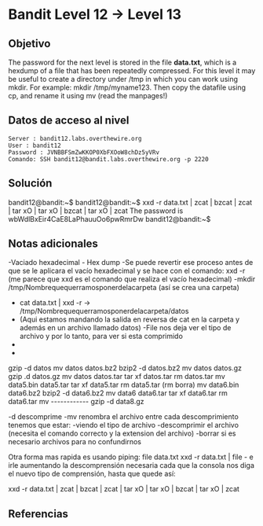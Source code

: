 # Bandit Level 12 → Level 13
## Objetivo
The password for the next level is stored in the file **data.txt**, which is a hexdump of a file that has been repeatedly compressed. For this level it may be useful to create a directory under /tmp in which you can work using mkdir. For example: mkdir /tmp/myname123. Then copy the datafile using cp, and rename it using mv (read the manpages!)
## Datos de acceso al nivel
```
Server : bandit12.labs.overthewire.org
User : bandit12
Password : JVNBBFSmZwKKOP0XbFXOoW8chDz5yVRv
Comando: SSH bandit12@bandit.labs.overthewire.org -p 2220
```
## Solución 

bandit12@bandit:~$
bandit12@bandit:~$ xxd -r data.txt | zcat | bzcat | zcat | tar xO | tar xO | bzcat | tar xO | zcat
The password is wbWdlBxEir4CaE8LaPhauuOo6pwRmrDw
bandit12@bandit:~$
## Notas adicionales
-Vaciado hexadecimal - Hex dump
-Se puede revertir ese proceso antes de que se le aplicara el vacío hexadecimal y se hace con el comando:
xxd -r (me parece que xxd es el comando que realiza el vacío hexadecimal)
-mkdir /tmp/Nombrequequerramosponerdelacarpeta (así se crea una carpeta)
- cat data.txt | xxd -r -> /tmp/Nombrequequerramosponerdelacarpeta/datos
- (Aqui estamos mandando la salida en reversa de cat en la carpeta y además en un archivo llamado datos)
-File nos deja ver el tipo de archivo y por lo tanto, para ver si esta comprimido
-
-
gzip -d datos
mv datos datos.bz2 
bzip2 -d datos.bz2
mv datos datos.gz
gzip .d datos.gz
mv datos datos.tar
tar xf datos.tar
rm datos.tar
mv data5.bin data5.tar
tar xf data5.tar
rm data5.tar (rm borra)
mv data6.bin data6.bz2
bzip2 -d data6.bz2
mv data6 data6.tar
tar xf data6.tar
rm data6.tar
mv ------------
gzip -d data8.gz

-d descomprime
-mv renombra el archivo
entre cada descomprimiento tenemos que estar:
-viendo el tipo de archivo
-descomprimir el archivo (necesita el comando correcto y la extension del archivo)
-borrar si es necesario archivos para no confundirnos 

Otra forma mas rapida es usando piping:
file data.txt
xxd -r data.txt | file -
e irle aumentando la descomprensión necesaria cada que la consola nos diga el nuevo tipo de comprensión, hasta que quede así: 

xxd -r data.txt | zcat | bzcat | zcat | tar xO | tar xO | bzcat | tar xO | zcat 
## Referencias
